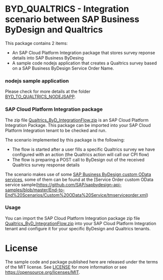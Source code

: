 # BYD_QUALTRICS - Integration scenario between SAP Business ByDesign and Qualtrics

This package contains 2 items:
- An SAP Cloud Platform Integration package that stores survey reponse details into SAP Business ByDesing
- A sample code nodejs application that creates a Qualtrics survey based on a SAP Business ByDesign Service Order Name. 

### nodejs sample application
Please check for more details at the folder [BYD_TO_QUALTRICS_NODEJSAPP](https://github.com/TrinidadMG/byd_qualtrics/tree/master/ByD_to_Qualtrics_nodejsapp).

### SAP Cloud Platform Integration package
The zip file [Qualtrics_ByD_IntegrationFlow.zip](https://github.com/TrinidadMG/byd_qualtrics/blob/master/Qualtrics_ByD_IntegrationFlow.zip) is an SAP Cloud Platform Integration Package.
This package can be imported into your SAP Cloud Platform Integration tenant to be checked and run.

The scenario implemented by this package is the following:
- The flow is started after a user fills a specific Qualtrics survey we have configured with an action (the Qualtrics action will call our CPI flow)
- The flow is preparing a POST call to ByDesign out of the received Qualtrics survey response details 

The scenario makes use of some [SAP Business ByDesign custom OData services](https://github.com/B1SA/hackathon/tree/master/ByDBackend), some of them can be found at the [Service Order custom OData service sample(https://github.com/SAP/sapbydesign-api-samples/blob/master/End-to-End%20Scenarios/Custom%20OData%20Service/tmserviceorder.xml)

### Usage
You can import the SAP Cloud Platform Integration package zip file [Qualtrics_ByD_IntegrationFlow.zip](https://github.com/TrinidadMG/byd_qualtrics/blob/master/Qualtrics_ByD_IntegrationFlow.zip) into your SAP Cloud Platform Integration tenant and configure it for your specific ByDesign and Qualtrics tenants.

# License
The sample code and package published here are released under the terms of the MIT license. See [LICENSE](LICENSE) for more information or see https://opensource.org/licenses/MIT.
